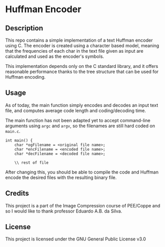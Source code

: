 # Huffman Encoder

## Description
This repo contains a simple implementation of a text Huffman encoder using C.
The encoder is created using a character based model, meaning that the 
frequencies of each char in the text file given as input are calculated
and used as the encoder's symbols.

This implementation depends only on the C standard library, and it offers
reasonable performance thanks to the tree structure that can be used for
Huffman encoding.

## Usage
As of today, the main function simply encodes and decodes an input text
file, and computes average code length and coding/decoding time.

The main function has not been adapted yet to accept command-line 
arguments using `argc` and `argv`, so the filenames are still hard coded
on `main.c`.
```
int main() {
    char *ogFilename = <original file name>; 
    char *encFilename = <encoded file name>; 
    char *decFilename = <decoded file name>;

    \\ rest of file 
```

After changing this, you should be able to compile the code and Huffman
encode the desired files with the resulting binary file.

## Credits

This project is a part of the Image Compression course of PEE/Coppe and so
I would like to thank professor Eduardo A.B. da Silva.

## License 
This project is licensed under the GNU General Public License v3.0
